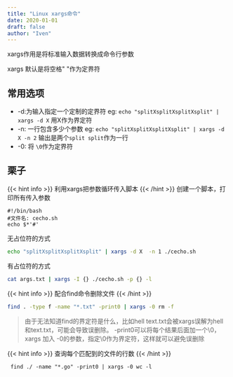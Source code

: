 ```yaml
---
title: "Linux xargs命令"
date: 2020-01-01
draft: false
author: "Iven"
---
```


xargs作用是将标准输入数据转换成命令行参数
<!--more-->

xargs 默认是将空格" "作为定界符

## 常用选项

- -d:为输入指定一个定制的定界符 eg: `echo "splitXsplitXsplitXsplit" | xargs -d X` 用X作为界定符
- -n: 一行包含多少个参数 eg: `echo "splitXsplitXsplitXsplit" | xargs -d X -n 2` 输出是两个`split split`作为一行
- -0: 将 `\0`作为定界符


## 栗子

{{< hint info >}}
利用xargs把参数循环传入脚本
{{< /hint >}}
创建一个脚本，打印所有传入参数
```text
#!/bin/bash 
#文件名: cecho.sh
echo $*'#'
```
无占位符的方式
```bash
echo "splitXsplitXsplitXsplit" | xargs -d X  -n 1 ./cecho.sh
```
有占位符的方式
```bash
cat args.txt | xargs -I {} ./cecho.sh -p {} -l
```

{{< hint info >}}
配合find命令删除文件
{{< /hint >}}
```bash
find . -type f -name "*.txt" -print0 | xargs -0 rm -f
```
> 由于无法知道find的界定符是什么，比如hell text.txt会被xargs误解为hell和text.txt，可能会导致误删除。
> -print0可以将每个结果后面加一个\0，xargs 加入 -0的参数，指定\0作为界定符，这样就可以避免误删除

{{< hint info >}}
查询每个匹配到的文件的行数
{{< /hint >}}
```
 find ./ -name "*.go" -print0 | xargs -0 wc -l
```

